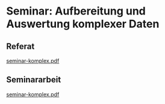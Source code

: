 # Seminar: Aufbereitung und Auswertung komplexer Daten

## Referat

[seminar-komplex.pdf](https://github.com/meetunix/seminar-komplex/blob/master/folien/seminar-komplex.pdf)

## Seminararbeit 

[seminar-komplex.pdf](https://github.com/meetunix/seminar-komplex/blob/master/seminararbeit/seminararbeit-komplex.pdf)
